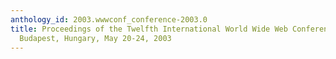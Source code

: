 ```yaml
---
anthology_id: 2003.wwwconf_conference-2003.0
title: Proceedings of the Twelfth International World Wide Web Conference, WWW 2003,
  Budapest, Hungary, May 20-24, 2003
---
```

